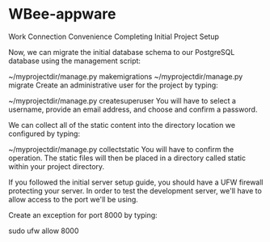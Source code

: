 # WBee-appware
Work Connection Convenience
Completing Initial Project Setup

Now, we can migrate the initial database schema to our PostgreSQL database using the management script:

~/myprojectdir/manage.py makemigrations
~/myprojectdir/manage.py migrate
Create an administrative user for the project by typing:

~/myprojectdir/manage.py createsuperuser
You will have to select a username, provide an email address, and choose and confirm a password.

We can collect all of the static content into the directory location we configured by typing:

~/myprojectdir/manage.py collectstatic
You will have to confirm the operation. The static files will then be placed in a directory called static within your project directory.

If you followed the initial server setup guide, you should have a UFW firewall protecting your server. In order to test the development server, we'll have to allow access to the port we'll be using.

Create an exception for port 8000 by typing:

sudo ufw allow 8000
